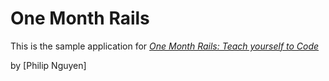 # One Month Rails

This is the sample application for
[*One Month Rails: Teach yourself to Code*](http://onemonthrails.com)

by [Philip Nguyen]